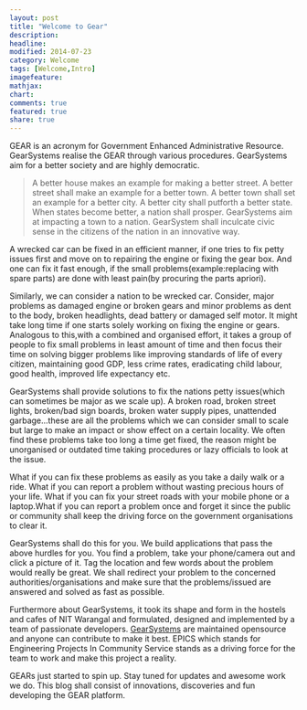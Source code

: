 ```yaml
---
layout: post
title: "Welcome to Gear"
description: 
headline: 
modified: 2014-07-23
category: Welcome
tags: [Welcome,Intro]
imagefeature: 
mathjax: 
chart: 
comments: true
featured: true
share: true
---
```


GEAR is an acronym for Government Enhanced Administrative Resource. GearSystems realise the GEAR through various procedures. GearSystems aim for a better society and are highly democratic.

>A better house makes an example for making a better street. A better street shall make an example for a better town. A better town shall set an example for a better city. A better city shall putforth a better state. When states become better, a nation shall prosper. GearSystems aim at impacting a town to a nation. GearSystem shall inculcate civic sense in the citizens of the nation in an innovative way.

A wrecked car can be fixed in an efficient manner, if one tries to fix petty issues first and move on to repairing the engine or fixing the gear box. And one can fix it fast enough, if the small problems(example:replacing with spare parts) are done with least pain(by procuring the parts apriori).

Similarly, we can consider a nation to be wrecked car. Consider, major problems as damaged engine or broken gears and minor problems as dent to the body, broken headlights, dead battery or damaged self motor. It might take long time if one starts solely working on fixing the engine or gears. Analogous to this,with a combined and organised effort, it takes a group of people to fix small problems in least amount of time and then focus their time on solving bigger problems like improving standards of life of every citizen, maintaining good GDP, less crime rates, eradicating child labour, good health, improved life expectancy etc.

GearSystems shall provide solutions to fix the nations petty issues(which can sometimes be major as we scale up). A broken road, broken street lights, broken/bad sign boards, broken water supply pipes, unattended garbage...these are all the problems which we can consider small to scale but large to make an impact or show effect on a certain locality. We often find these problems take too long a time get fixed, the reason might be unorganised or outdated time taking procedures or lazy officials to look at the issue. 

What if you can fix these problems as easily as you take a daily walk or a ride. What if you can report a problem without wasting precious hours of your life. What if you can fix your street roads with your mobile phone or a laptop.What if you can report a problem once and forget it since the public or community shall keep the driving force on the government organisations to clear it.

GearSystems shall do this for you. We build applications that pass the above hurdles for you. You find a problem, take your phone/camera out and click a picture of it. Tag the location and few words about the problem would really be great. We shall redirect your problem to the concerned authorities/organisations and make sure that the problems/issued are answered and solved as fast as possible.

Furthermore about GearSystems, it took its shape and form in the hostels and cafes of NIT Warangal and formulated, designed and implemented by a team of passionate developers. [GearSystems](http://github.com/gearsystems) are maintained opensource and anyone can contribute to make it best. EPICS which stands for Engineering Projects In Community Service stands as a driving force for the team to work and make this project a reality.

GEARs just started to spin up. Stay tuned for updates and awesome work we do. This blog shall consist of innovations, discoveries and fun developing the GEAR platform.